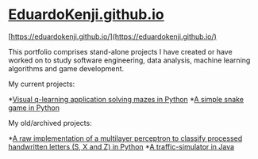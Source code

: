 # [EduardoKenji.github.io](https://eduardokenji.github.io/)

[https://eduardokenji.github.io/](https://eduardokenji.github.io/)

This portfolio comprises stand-alone projects I have created or have worked on to study software engineering, data analysis, machine learning algorithms and game development.

My current projects: 

*[Visual q-learning application solving mazes in Python](https://github.com/EduardoKenji/q-learning-maze-solver)
*[A simple snake game in Python](https://github.com/EduardoKenji/snake-game)

My old/archived projects:

*[A raw implementation of a multilayer perceptron to classify processed handwritten letters (S, X and Z) in Python](https://github.com/EduardoKenji/multilayer-perceptron)
*[A traffic-simulator in Java](https://github.com/EduardoKenji/traffic-simulator)
